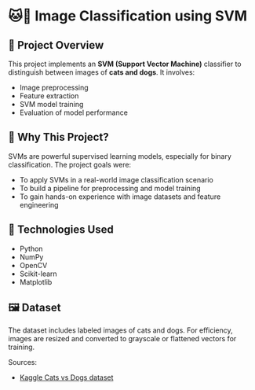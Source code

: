 # 🐱🐶 Image Classification using SVM

## 📌 Project Overview

This project implements an **SVM (Support Vector Machine)** classifier to distinguish between images of **cats and dogs**. It involves:
- Image preprocessing
- Feature extraction
- SVM model training
- Evaluation of model performance


## 🎯 Why This Project?

SVMs are powerful supervised learning models, especially for binary classification. The project goals were:
- To apply SVMs in a real-world image classification scenario
- To build a pipeline for preprocessing and model training
- To gain hands-on experience with image datasets and feature engineering


## 🧠 Technologies Used

- Python
- NumPy
- OpenCV
- Scikit-learn
- Matplotlib


## 🖼️ Dataset

The dataset includes labeled images of cats and dogs. For efficiency, images are resized and converted to grayscale or flattened vectors for training.

Sources:
- [Kaggle Cats vs Dogs dataset](https://www.kaggle.com/c/dogs-vs-cats/data)
